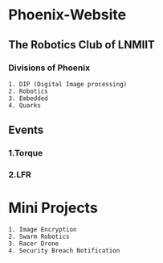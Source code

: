 # Phoenix-Website
## The Robotics Club of LNMIIT
### Divisions of Phoenix
    1. DIP (Digital Image processing)
    2. Robotics
    3. Embedded
    4. Quarks

## Events
###  1.Torque
###  2.LFR

# Mini Projects 
    1. Image Encryption
    2. Swarm Robotics
    3. Racer Drone
    4. Security Breach Notification
   
